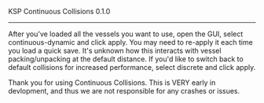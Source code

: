 KSP Continuous Collisions 0.1.0
_______________________________

After you've loaded all the vessels you want to use, open the GUI, select continuous-dynamic and click apply. You may need to re-apply it each time you load a quick save. It's unknown how this interacts with vessel packing/unpacking at the default distance. If you'd like to switch back to default collisions for increased performance, select discrete and click apply.

Thank you for using Continuous Collisions. This is VERY early in devlopment, and thus we are not responsible for any crashes or issues.
